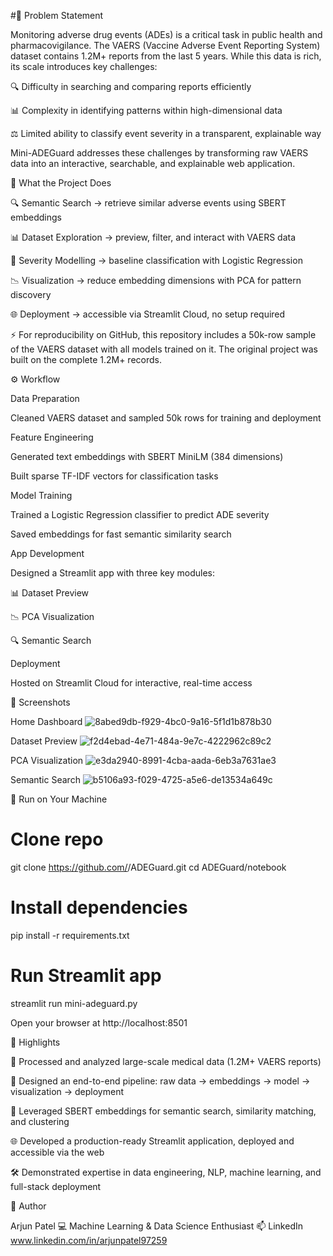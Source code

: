 #📌 Problem Statement

Monitoring adverse drug events (ADEs) is a critical task in public health and pharmacovigilance.
The VAERS (Vaccine Adverse Event Reporting System) dataset contains 1.2M+ reports from the last 5 years. While this data is rich, its scale introduces key challenges:

🔍 Difficulty in searching and comparing reports efficiently

📊 Complexity in identifying patterns within high-dimensional data

⚖️ Limited ability to classify event severity in a transparent, explainable way

Mini-ADEGuard addresses these challenges by transforming raw VAERS data into an interactive, searchable, and explainable web application.

🎯 What the Project Does

🔍 Semantic Search → retrieve similar adverse events using SBERT embeddings

📊 Dataset Exploration → preview, filter, and interact with VAERS data

🧮 Severity Modelling → baseline classification with Logistic Regression

📉 Visualization → reduce embedding dimensions with PCA for pattern discovery

🌐 Deployment → accessible via Streamlit Cloud, no setup required

⚡ For reproducibility on GitHub, this repository includes a 50k-row sample of the VAERS dataset with all models trained on it.
The original project was built on the complete 1.2M+ records.

⚙️ Workflow

Data Preparation

Cleaned VAERS dataset and sampled 50k rows for training and deployment

Feature Engineering

Generated text embeddings with SBERT MiniLM (384 dimensions)

Built sparse TF-IDF vectors for classification tasks

Model Training

Trained a Logistic Regression classifier to predict ADE severity

Saved embeddings for fast semantic similarity search

App Development

Designed a Streamlit app with three key modules:

📊 Dataset Preview

📉 PCA Visualization

🔍 Semantic Search

Deployment

Hosted on Streamlit Cloud for interactive, real-time access

📸 Screenshots

Home Dashboard
![8abed9db-f929-4bc0-9a16-5f1d1b878b30](https://github.com/user-attachments/assets/11281a19-f3fa-4ae1-8e27-5ee81ee11b25)

Dataset Preview
![f2d4ebad-4e71-484a-9e7c-4222962c89c2](https://github.com/user-attachments/assets/be176052-f791-4a8a-9167-f2982467c6d4)

PCA Visualization
![e3da2940-8991-4cba-aada-6eb3a7631ae3](https://github.com/user-attachments/assets/2f427978-85b7-45d4-9068-c3b3c5742b3c)

Semantic Search
![b5106a93-f029-4725-a5e6-de13534a649c](https://github.com/user-attachments/assets/142f37cf-ccaf-441a-a621-b7450f20352a)

🚀 Run on Your Machine
# Clone repo
git clone https://github.com/<your-username>/ADEGuard.git
cd ADEGuard/notebook

# Install dependencies
pip install -r requirements.txt

# Run Streamlit app
streamlit run mini-adeguard.py


Open your browser at http://localhost:8501

🌟 Highlights

📂 Processed and analyzed large-scale medical data (1.2M+ VAERS reports)

🔗 Designed an end-to-end pipeline: raw data → embeddings → model → visualization → deployment

🤖 Leveraged SBERT embeddings for semantic search, similarity matching, and clustering

🌐 Developed a production-ready Streamlit application, deployed and accessible via the web

🛠️ Demonstrated expertise in data engineering, NLP, machine learning, and full-stack deployment

👤 Author

Arjun Patel
💻 Machine Learning & Data Science Enthusiast
📫 LinkedIn www.linkedin.com/in/arjunpatel97259
